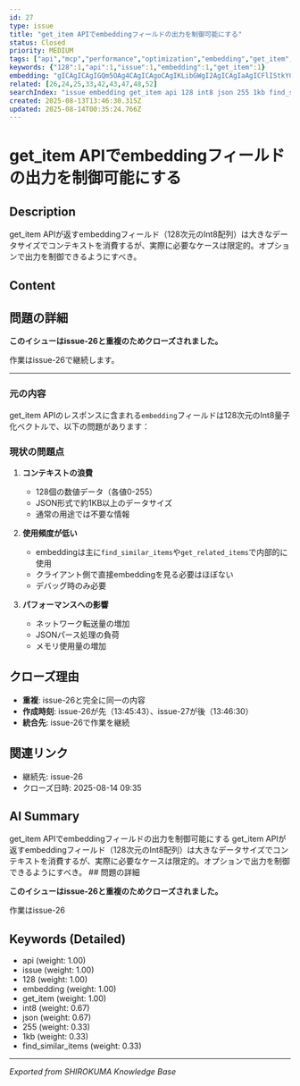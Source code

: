 ```yaml
---
id: 27
type: issue
title: "get_item APIでembeddingフィールドの出力を制御可能にする"
status: Closed
priority: MEDIUM
tags: ["api","mcp","performance","optimization","embedding","get_item","duplicate","closed"]
keywords: {"128":1,"api":1,"issue":1,"embedding":1,"get_item":1}
embedding: "gICAgICAgIGQm5OAg4CAgICAgoCAgIKLibGWgI2AgICAgIaAgICFlIStkYCVgICAgICHgICAh46Fr4aAk4CAgICAhYCAgIWVhqGAgIqAgICAgIeAgICBk5Gbg4CRgICAgICEgICAhImNh42Ah4CAgICAgICAgIGAkYeVgICAgIA="
related: [26,24,25,33,42,43,47,48,52]
searchIndex: "issue embedding get_item api 128 int8 json 255 1kb find_similar_items"
created: 2025-08-13T13:46:30.315Z
updated: 2025-08-14T00:35:24.766Z
---
```


# get_item APIでembeddingフィールドの出力を制御可能にする

## Description

get_item APIが返すembeddingフィールド（128次元のInt8配列）は大きなデータサイズでコンテキストを消費するが、実際に必要なケースは限定的。オプションで出力を制御できるようにすべき。

## Content

## 問題の詳細

**このイシューはissue-26と重複のためクローズされました。**

作業はissue-26で継続します。

---

### 元の内容

get_item APIのレスポンスに含まれる`embedding`フィールドは128次元のInt8量子化ベクトルで、以下の問題があります：

### 現状の問題点
1. **コンテキストの浪費**
   - 128個の数値データ（各値0-255）
   - JSON形式で約1KB以上のデータサイズ
   - 通常の用途では不要な情報

2. **使用頻度が低い**
   - embeddingは主に`find_similar_items`や`get_related_items`で内部的に使用
   - クライアント側で直接embeddingを見る必要はほぼない
   - デバッグ時のみ必要

3. **パフォーマンスへの影響**
   - ネットワーク転送量の増加
   - JSONパース処理の負荷
   - メモリ使用量の増加

## クローズ理由

- **重複**: issue-26と完全に同一の内容
- **作成時刻**: issue-26が先（13:45:43）、issue-27が後（13:46:30）
- **統合先**: issue-26で作業を継続

## 関連リンク

- 継続先: issue-26
- クローズ日時: 2025-08-14 09:35

## AI Summary

get_item APIでembeddingフィールドの出力を制御可能にする get_item APIが返すembeddingフィールド（128次元のInt8配列）は大きなデータサイズでコンテキストを消費するが、実際に必要なケースは限定的。オプションで出力を制御できるようにすべき。 ## 問題の詳細

**このイシューはissue-26と重複のためクローズされました。**

作業はissue-26

## Keywords (Detailed)

- api (weight: 1.00)
- issue (weight: 1.00)
- 128 (weight: 1.00)
- embedding (weight: 1.00)
- get_item (weight: 1.00)
- int8 (weight: 0.67)
- json (weight: 0.67)
- 255 (weight: 0.33)
- 1kb (weight: 0.33)
- find_similar_items (weight: 0.33)

---
*Exported from SHIROKUMA Knowledge Base*
